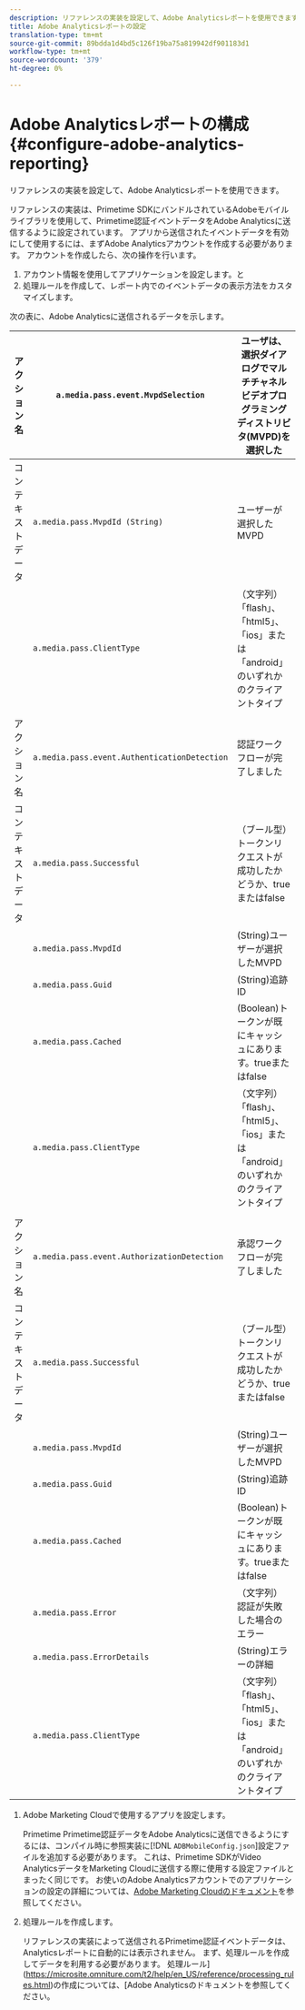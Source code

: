 ```yaml
---
description: リファレンスの実装を設定して、Adobe Analyticsレポートを使用できます。
title: Adobe Analyticsレポートの設定
translation-type: tm+mt
source-git-commit: 89bdda1d4bd5c126f19ba75a819942df901183d1
workflow-type: tm+mt
source-wordcount: '379'
ht-degree: 0%

---
```



# Adobe Analyticsレポートの構成{#configure-adobe-analytics-reporting}

リファレンスの実装を設定して、Adobe Analyticsレポートを使用できます。

リファレンスの実装は、Primetime SDKにバンドルされているAdobeモバイルライブラリを使用して、Primetime認証イベントデータをAdobe Analyticsに送信するように設定されています。 アプリから送信されたイベントデータを有効にして使用するには、まずAdobe Analyticsアカウントを作成する必要があります。 アカウントを作成したら、次の操作を行います。

1. アカウント情報を使用してアプリケーションを設定します。と
1. 処理ルールを作成して、レポート内でのイベントデータの表示方法をカスタマイズします。

次の表に、Adobe Analyticsに送信されるデータを示します。

| アクション名 | `a.media.pass.event.MvpdSelection` | ユーザは、選択ダイアログでマルチチャネルビデオプログラミングディストリビタ(MVPD)を選択した |
|---|---|---|
| コンテキストデータ | `a.media.pass.MvpdId (String)` | ユーザーが選択したMVPD |
|  | `a.media.pass.ClientType` | （文字列）「flash」、「html5」、「ios」または「android」のいずれかのクライアントタイプ |
|  |  |  |
| アクション名 | `a.media.pass.event.AuthenticationDetection` | 認証ワークフローが完了しました |
| コンテキストデータ | `a.media.pass.Successful` | （ブール型）トークンリクエストが成功したかどうか、trueまたはfalse |
|  | `a.media.pass.MvpdId` | (String)ユーザーが選択したMVPD |
|  | `a.media.pass.Guid` | (String)追跡ID |
|  | `a.media.pass.Cached` | (Boolean)トークンが既にキャッシュにあります。trueまたはfalse |
|  | `a.media.pass.ClientType` | （文字列）「flash」、「html5」、「ios」または「android」のいずれかのクライアントタイプ |
|  |  |  |
| アクション名 | `a.media.pass.event.AuthorizationDetection` | 承認ワークフローが完了しました |
| コンテキストデータ | `a.media.pass.Successful` | （ブール型）トークンリクエストが成功したかどうか、trueまたはfalse |
|  | `a.media.pass.MvpdId` | (String)ユーザーが選択したMVPD |
|  | `a.media.pass.Guid` | (String)追跡ID |
|  | `a.media.pass.Cached` | (Boolean)トークンが既にキャッシュにあります。trueまたはfalse |
|  | `a.media.pass.Error` | （文字列）認証が失敗した場合のエラー |
|  | `a.media.pass.ErrorDetails` | (String)エラーの詳細 |
|  | `a.media.pass.ClientType` | （文字列）「flash」、「html5」、「ios」または「android」のいずれかのクライアントタイプ |

1. Adobe Marketing Cloudで使用するアプリを設定します。

   Primetime Primetime認証データをAdobe Analyticsに送信できるようにするには、コンパイル時に参照実装に[!DNL `ADBMobileConfig.json`]設定ファイルを追加する必要があります。 これは、Primetime SDKがVideo AnalyticsデータをMarketing Cloudに送信する際に使用する設定ファイルとまったく同じです。 お使いのAdobe Analyticsアカウントでのアプリケーションの設定の詳細については、[Adobe Marketing Cloudのドキュメント](https://microsite.omniture.com/t2/help/en_US/reference/)を参照してください。
1. 処理ルールを作成します。

   リファレンスの実装によって送信されるPrimetime認証イベントデータは、Analyticsレポートに自動的には表示されません。 まず、処理ルールを作成してデータを利用する必要があります。 処理ルール](https://microsite.omniture.com/t2/help/en_US/reference/processing_rules.html)の作成については、[Adobe Analyticsのドキュメントを参照してください。
